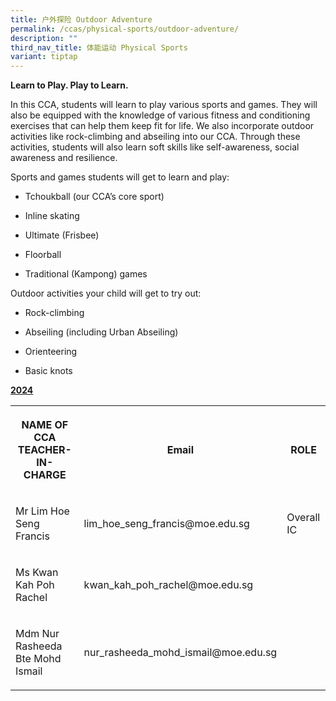 ```yaml
---
title: 户外探险 Outdoor Adventure
permalink: /ccas/physical-sports/outdoor-adventure/
description: ""
third_nav_title: 体能运动 Physical Sports
variant: tiptap
---
```

<p><strong>Learn to Play. Play to Learn.</strong></p><p>In this CCA, students will learn to play various sports and games. They will also be equipped with the knowledge of various fitness and conditioning exercises that can help them keep fit for life. We also incorporate outdoor activities like rock-climbing and abseiling into our CCA. Through these activities, students will also learn soft skills like self-awareness, social awareness and resilience.</p><p>Sports and games students will get to learn and play:</p><ul data-tight="true" class="tight"><li><p>Tchoukball (our CCA’s core sport)</p></li><li><p>Inline skating</p></li><li><p>Ultimate (Frisbee)</p></li><li><p>Floorball</p></li><li><p>Traditional (Kampong) games</p></li></ul><p>Outdoor activities your child will get to try out:</p><ul data-tight="true" class="tight"><li><p>Rock-climbing</p></li><li><p>Abseiling (including Urban Abseiling)</p></li><li><p>Orienteering</p></li><li><p>Basic knots</p></li></ul><p><strong><u>2024</u></strong></p><table><tbody><tr><th rowspan="1" colspan="1"><p>NAME OF CCA<br>TEACHER-IN-CHARGE</p></th><th rowspan="1" colspan="1"><p>Email</p></th><th rowspan="1" colspan="1"><p>ROLE</p></th></tr><tr><td rowspan="1" colspan="1"><p>Mr Lim Hoe Seng Francis</p></td><td rowspan="1" colspan="1"><p>lim_hoe_seng_francis@moe.edu.sg</p></td><td rowspan="1" colspan="1"><p>Overall IC</p></td></tr><tr><td rowspan="1" colspan="1"><p>Ms Kwan Kah Poh Rachel</p></td><td rowspan="1" colspan="1"><p>kwan_kah_poh_rachel@moe.edu.sg</p></td><td rowspan="1" colspan="1"><p></p></td></tr><tr><td rowspan="1" colspan="1"><p>Mdm Nur Rasheeda Bte Mohd Ismail</p></td><td rowspan="1" colspan="1"><p>nur_rasheeda_mohd_ismail@moe.edu.sg</p></td><td rowspan="1" colspan="1"><p></p></td></tr></tbody></table><p></p>